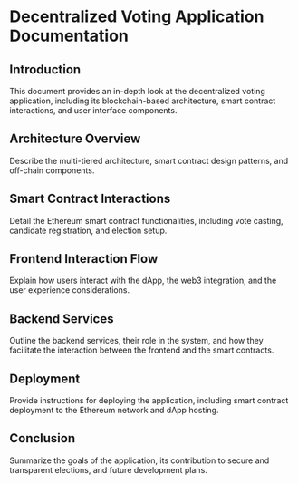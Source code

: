 # Decentralized Voting Application Documentation

## Introduction
This document provides an in-depth look at the decentralized voting application, including its blockchain-based architecture, smart contract interactions, and user interface components.

## Architecture Overview
Describe the multi-tiered architecture, smart contract design patterns, and off-chain components.

## Smart Contract Interactions
Detail the Ethereum smart contract functionalities, including vote casting, candidate registration, and election setup.

## Frontend Interaction Flow
Explain how users interact with the dApp, the web3 integration, and the user experience considerations.

## Backend Services
Outline the backend services, their role in the system, and how they facilitate the interaction between the frontend and the smart contracts.

## Deployment
Provide instructions for deploying the application, including smart contract deployment to the Ethereum network and dApp hosting.

## Conclusion
Summarize the goals of the application, its contribution to secure and transparent elections, and future development plans.
